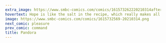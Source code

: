 ```yaml
---
extra_image: https://www.smbc-comics.com/comics/161573262220210314after.png
hovertext: Hope is like the salt in the recipe, which really makes all the other ingredients come alive.
image: https://www.smbc-comics.com/comics/1615732569-20210314.png
next_comic: pleasure
prev_comic: command
title: Pandora
---
```


